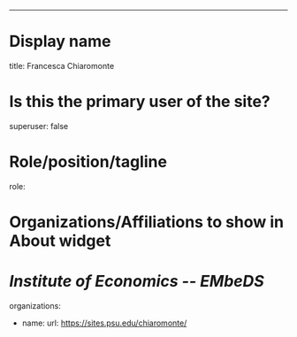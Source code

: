 ---
# Display name
title: Francesca Chiaromonte

# Is this the primary user of the site?
superuser: false

# Role/position/tagline
role: 

# Organizations/Affiliations to show in About widget
# *Institute of Economics -- EMbeDS*
organizations:
- name: 
  url: https://sites.psu.edu/chiaromonte/

